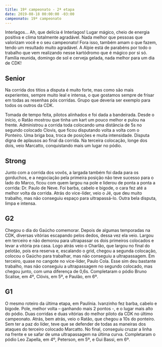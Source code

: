 ```yaml
---
title: 19º campeonato - 2ª etapa
date: 2019-08-18 00:00:00 -03:00
campeonato: 19º campeonato
---
```


Interlagos… Ah, que delícia é Interlagos! Lugar mágico, cheio de energia positiva e clima totalmente agradável. Nada melhor que pessoas que valorizam você e o seu campeonato! Fora isso, também amam o que fazem, tendo um resultado muito agradável. A Alpie está de parabéns por todo o trabalho que vem realizando nesse kartódromo que é mágico por si só. Família reunida, domingo de sol e cerveja gelada, nada melhor para um dia de CDK!

## Senior

Na corrida dos titios a disputa é muito forte, mas como são mais experientes, sempre muito leal e intensa, o que gostamos sempre de frisar em todas as resenhas pós corridas. Grupo que deveria ser exemplo para todos os outros da CDK.

Tomada de tempo feita, pilotos alinhados e foi dada a bandeirada. Desde o início, o Ratão mostrou que tinha um kart um pouco melhor e pulou na frente. Administrou a corrida toda colocando uma distância de 5s no segundo colocado Clovis, que ficou disputando volta a volta com o Ponteiro. Uma briga boa, troca de posições e muita intensidade. Disputa digna de aplausos ao final da corrida. Na terceira colocação, longe dos dois, veio Marcatto, conquistando mais um lugar no pódio.

## Strong

Junto com a corrida dos vovôs, a largada também foi dada para os gorduchos, e a negociação pela primeira posição não teve sucesso para o lado do Marco, ficou com quem largou na pole e liderou de ponta a ponta a corrida: Dr. Paulo de Neve. Foi barba, cabelo e bigode, o cara fez até a melhor volta da corrida. Atrás do vice-líder, veio o Jé, que deu muito trabalho, mas não conseguiu espaço para ultrapassá-lo. Outra bela disputa, limpa e intensa.

## G2

Chegou o dia do Gaúcho comemorar. Depois de algumas temporadas na CDK, diversas vitórias escapando pelos dedos, dessa vez ela veio. Largou em terceiro e não demorou para ultrapassar os dois primeiros colocados e levar a vitória pra casa. Logo atrás veio o Charlão, que largou no final do pelotão, pois era reserva e, escalando o grid, chegou a segunda colocação, colocou o Gaúcho para trabalhar, mas não conseguiu a ultrapassagem. Em terceiro, quase no cangote no vice-líder, Paulo Cola. Esse sim deu bastante trabalho, mas não conseguiu a ultrapassagem no segundo colocado, mas chegou junto, com uma diferença de 0,6s. Completaram o pódio Bruno Scalise, em 4º, Clóvis, em 5º, e Paulão, em 6º.

## G1

O mesmo roteiro da última etapa, em Paulínia. Ivanzinho fez barba, cabelo e bigode. Pole, melhor volta – ganhando mais 2 pontos -, e o lugar mais alto do pódio. Duas corridas e duas vitórias do melhor piloto da CDK no último campeonato. Atrás, bem atrás, veio o Ratão, que chegou a 10s do ponteiro. Sem ter a paz do líder, teve que se defender de todas as maneiras dos ataques do terceiro colocado Marcatto. No final, conseguiu cruzar a linha na frente e se safar de uma ultrapassagem na última curva. Completaram o pódio Leo Zapella, em 4º, Peterson, em 5º, e Gui Bassi, em 6º.